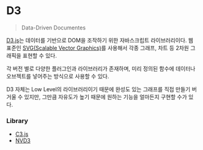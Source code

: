 D3
==

> Data-Driven Documentes  

[D3.js](https://d3js.org)는 데이터를 기반으로 DOM을 조작하기 위한 자바스크립트 라이브러리이다. 웹 표준인 [SVG(Scalable Vector Graphics)](https://ko.wikipedia.org/wiki/%EC%8A%A4%EC%BC%80%EC%9D%BC%EB%9F%AC%EB%B8%94_%EB%B2%A1%ED%84%B0_%EA%B7%B8%EB%9E%98%ED%94%BD%EC%8A%A4)를 사용해서 각종 그래프, 차트 등 2차원 그래픽을 표현할 수 있다.  

각 버전 별로 다양한 플러그인과 라이브러리가 존재하며, 미리 정의된 함수에 데이터나 오브젝트를 넣어주는 방식으로 사용할 수 있다.  

D3 자체는 Low Level의 라이브러리이기 때문에 완성도 있는 그래프를 직접 만들기 버거울 수 있지만, 그만큼 자유도가 높기 때문에 원하는 기능을 얼마든지 구현할 수가 있다.  

### Library

- [C3.js](http://c3js.org/)
- [NVD3](http://nvd3.org/)
